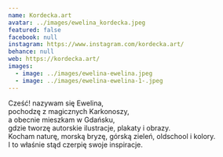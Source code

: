 ```yaml
---
name: Kordecka.art
avatar: ../images/ewelina_kordecka.jpeg
featured: false
facebook: null
instagram: https://www.instagram.com/kordecka.art/
behance: null
web: https://kordecka.art/
images:
  - image: ../images/ewelina-ewelina.jpeg
  - image: ../images/ewelina-ewelina-1-.jpeg
---
```

Cześć! nazywam się Ewelina,\
pochodzę z magicznych Karkonoszy,\
a obecnie mieszkam w Gdańsku,\
gdzie tworzę autorskie ilustracje, plakaty i obrazy.\
Kocham naturę, morską bryzę, górską zieleń, oldschool i kolory.\
I to właśnie stąd czerpię swoje inspiracje.